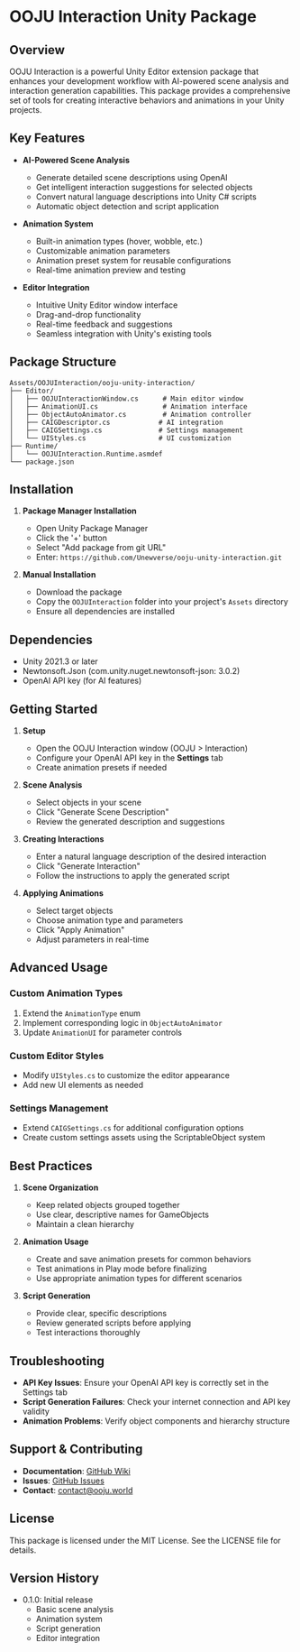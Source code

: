 # OOJU Interaction Unity Package

## Overview
OOJU Interaction is a powerful Unity Editor extension package that enhances your development workflow with AI-powered scene analysis and interaction generation capabilities. This package provides a comprehensive set of tools for creating interactive behaviors and animations in your Unity projects.

## Key Features
- **AI-Powered Scene Analysis**
  - Generate detailed scene descriptions using OpenAI
  - Get intelligent interaction suggestions for selected objects
  - Convert natural language descriptions into Unity C# scripts
  - Automatic object detection and script application

- **Animation System**
  - Built-in animation types (hover, wobble, etc.)
  - Customizable animation parameters
  - Animation preset system for reusable configurations
  - Real-time animation preview and testing

- **Editor Integration**
  - Intuitive Unity Editor window interface
  - Drag-and-drop functionality
  - Real-time feedback and suggestions
  - Seamless integration with Unity's existing tools

## Package Structure
```
Assets/OOJUInteraction/ooju-unity-interaction/
├── Editor/
│   ├── OOJUInteractionWindow.cs      # Main editor window
│   ├── AnimationUI.cs                # Animation interface
│   ├── ObjectAutoAnimator.cs         # Animation controller
│   ├── CAIGDescriptor.cs            # AI integration
│   ├── CAIGSettings.cs              # Settings management
│   └── UIStyles.cs                  # UI customization
├── Runtime/
│   └── OOJUInteraction.Runtime.asmdef
└── package.json
```

## Installation
1. **Package Manager Installation**
   - Open Unity Package Manager
   - Click the '+' button
   - Select "Add package from git URL"
   - Enter: `https://github.com/Unewverse/ooju-unity-interaction.git`

2. **Manual Installation**
   - Download the package
   - Copy the `OOJUInteraction` folder into your project's `Assets` directory
   - Ensure all dependencies are installed

## Dependencies
- Unity 2021.3 or later
- Newtonsoft.Json (com.unity.nuget.newtonsoft-json: 3.0.2)
- OpenAI API key (for AI features)

## Getting Started
1. **Setup**
   - Open the OOJU Interaction window (OOJU > Interaction)
   - Configure your OpenAI API key in the **Settings** tab
   - Create animation presets if needed

2. **Scene Analysis**
   - Select objects in your scene
   - Click "Generate Scene Description"
   - Review the generated description and suggestions

3. **Creating Interactions**
   - Enter a natural language description of the desired interaction
   - Click "Generate Interaction"
   - Follow the instructions to apply the generated script

4. **Applying Animations**
   - Select target objects
   - Choose animation type and parameters
   - Click "Apply Animation"
   - Adjust parameters in real-time

## Advanced Usage
### Custom Animation Types
1. Extend the `AnimationType` enum
2. Implement corresponding logic in `ObjectAutoAnimator`
3. Update `AnimationUI` for parameter controls

### Custom Editor Styles
- Modify `UIStyles.cs` to customize the editor appearance
- Add new UI elements as needed

### Settings Management
- Extend `CAIGSettings.cs` for additional configuration options
- Create custom settings assets using the ScriptableObject system

## Best Practices
1. **Scene Organization**
   - Keep related objects grouped together
   - Use clear, descriptive names for GameObjects
   - Maintain a clean hierarchy

2. **Animation Usage**
   - Create and save animation presets for common behaviors
   - Test animations in Play mode before finalizing
   - Use appropriate animation types for different scenarios

3. **Script Generation**
   - Provide clear, specific descriptions
   - Review generated scripts before applying
   - Test interactions thoroughly

## Troubleshooting
- **API Key Issues**: Ensure your OpenAI API key is correctly set in the Settings tab
- **Script Generation Failures**: Check your internet connection and API key validity
- **Animation Problems**: Verify object components and hierarchy structure

## Support & Contributing
- **Documentation**: [GitHub Wiki](https://github.com/Unewverse/ooju-unity-interaction/wiki)
- **Issues**: [GitHub Issues](https://github.com/Unewverse/ooju-unity-interaction/issues)
- **Contact**: contact@ooju.world

## License
This package is licensed under the MIT License. See the LICENSE file for details.

## Version History
- 0.1.0: Initial release
  - Basic scene analysis
  - Animation system
  - Script generation
  - Editor integration

